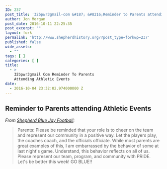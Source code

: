 ```yaml
---
ID: 237
post_title: '32bpwr3gmail-com &#187; &#8216;Reminder to Parents attending Athletic Events'
author: Jon Morgan
post_date: 2016-10-11 22:25:35
post_excerpt: ""
layout: fork
permalink: 'http://www.shepherdhistory.org/?post_type=fork&p=237'
published: false
wide_assets:
  - ""
tags: [ ]
categories: [ ]
title:
  - >
    32bpwr3gmail Com Reminder To Parents
    Attending Athletic Events
date:
  - 2016-10-04 23:32:02.974000000 Z
---
```

<h2>Reminder to Parents attending Athletic Events</h2>
<em>From <a href="https://www.facebook.com/shepherdfootball/?fref=nf">Shepherd Blue Jay Football</a>:</em>
<blockquote>Parents: Please be reminded that your role is to cheer on the team and represent our community in a positive way. Let the players play, the coaches coach, and t<span class="text_exposed_show">he officials officiate. While most parents are great examples of this, I am embarrassed by the behavior of some at last night's game. Understand, this behavior reflects on all of us. Please represent our team, program, and community with PRIDE. Let's be better this week! GO BLUE!!</span></blockquote>